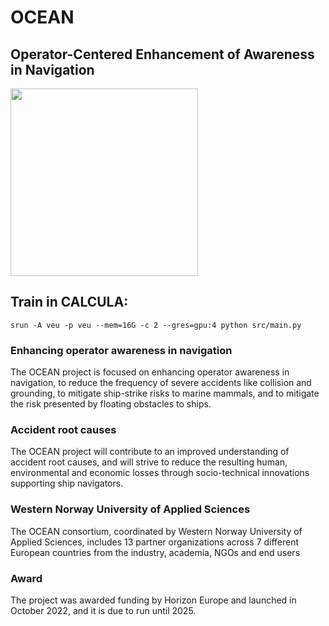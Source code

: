 # OCEAN
## Operator-Centered Enhancement of Awareness in Navigation
<img src="https://github.com/marccasals98/OCEAN/blob/main/OCEAN.png" width="300">

## Train in CALCULA:

```
srun -A veu -p veu --mem=16G -c 2 --gres=gpu:4 python src/main.py
```

### Enhancing operator awareness in navigation
The OCEAN project is focused on enhancing operator awareness in navigation, to reduce the frequency of severe accidents like collision and grounding, to mitigate ship-strike risks to marine mammals, and to mitigate the risk presented by floating obstacles to ships.

### Accident root causes
The OCEAN project will contribute to an improved understanding of accident root causes, and will strive to reduce the resulting human, environmental and economic losses through socio-technical innovations supporting ship navigators.

### Western Norway University of Applied Sciences
The OCEAN consortium, coordinated by Western Norway University of Applied Sciences, includes 13 partner organizations across 7 different European countries from the industry, academia, NGOs and end users

### Award
The project was awarded funding by Horizon Europe and launched in October 2022, and it is due to run until 2025. 
